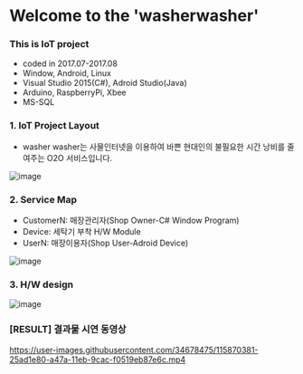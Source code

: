 # Welcome to the 'washerwasher'

### This is IoT project
* coded in 2017.07-2017.08
* Window, Android, Linux
* Visual Studio 2015(C#), Adroid Studio(Java)
* Arduino, RaspberryPi, Xbee
* MS-SQL

### 1. IoT Project Layout
* washer washer는 사물인터넷을 이용하여 바쁜 현대인의 불필요한 시간 낭비를 줄여주는 O2O 서비스입니다.

![image](https://user-images.githubusercontent.com/34678475/115559889-0f268c00-a2ef-11eb-96c2-148f90b102be.png)

### 2. Service Map
* CustomerN: 매장관리자(Shop Owner-C# Window Program)
* Device: 세탁기 부착 H/W Module
* UserN: 매장이용자(Shop User-Adroid Device)

![image](https://user-images.githubusercontent.com/34678475/115871034-019e0d00-a47b-11eb-93d2-91eaec77972e.png)


### 3. H/W design

![image](https://user-images.githubusercontent.com/34678475/115870703-92281d80-a47a-11eb-97ab-0fa75a57c530.png)

### [RESULT] 결과물 시연 동영상

https://user-images.githubusercontent.com/34678475/115870381-25ad1e80-a47a-11eb-9cac-f0519eb87e6c.mp4




